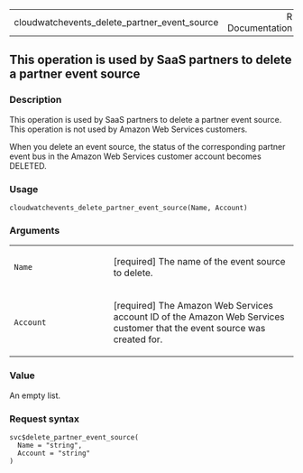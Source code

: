 <table style="width: 100%;">
<tbody>
<tr class="odd">
<td>cloudwatchevents_delete_partner_event_source</td>
<td style="text-align: right;">R Documentation</td>
</tr>
</tbody>
</table>

## This operation is used by SaaS partners to delete a partner event source

### Description

This operation is used by SaaS partners to delete a partner event
source. This operation is not used by Amazon Web Services customers.

When you delete an event source, the status of the corresponding partner
event bus in the Amazon Web Services customer account becomes DELETED.

### Usage

    cloudwatchevents_delete_partner_event_source(Name, Account)

### Arguments

<table>
<colgroup>
<col style="width: 35%" />
<col style="width: 65%" />
</colgroup>
<tbody>
<tr class="odd">
<td><code
id="cloudwatchevents_delete_partner_event_source_:_Name">Name</code></td>
<td><p>[required] The name of the event source to delete.</p></td>
</tr>
<tr class="even">
<td><code
id="cloudwatchevents_delete_partner_event_source_:_Account">Account</code></td>
<td><p>[required] The Amazon Web Services account ID of the Amazon Web
Services customer that the event source was created for.</p></td>
</tr>
</tbody>
</table>

### Value

An empty list.

### Request syntax

    svc$delete_partner_event_source(
      Name = "string",
      Account = "string"
    )
